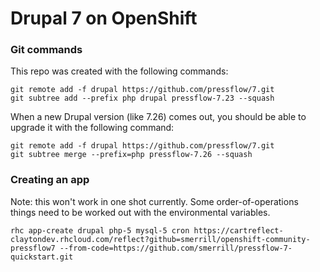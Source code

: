 # Drupal 7 on OpenShift

### Git commands

This repo was created with the following commands:

```
git remote add -f drupal https://github.com/pressflow/7.git
git subtree add --prefix php drupal pressflow-7.23 --squash
```

When a new Drupal version (like 7.26) comes out, you should be able to upgrade it with the following command:

```
git remote add -f drupal https://github.com/pressflow/7.git
git subtree merge --prefix=php pressflow-7.26 --squash
```

### Creating an app

Note: this won't work in one shot currently. Some order-of-operations things need to be worked out with the environmental variables.

`rhc app-create drupal php-5 mysql-5 cron https://cartreflect-claytondev.rhcloud.com/reflect?github=smerrill/openshift-community-pressflow7 --from-code=https://github.com/smerrill/pressflow-7-quickstart.git`
